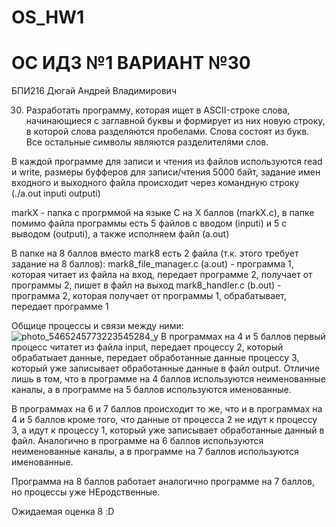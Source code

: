 # OS_HW1
# ОС ИДЗ №1 ВАРИАНТ №30
БПИ216 Дюгай Андрей Владимирович

30. Разработать программу, которая ищет в ASCII-строке слова, начинающиеся с заглавной буквы и формирует из них новую
строку, в которой слова разделяются пробелами. Слова состоят из
букв. Все остальные символы являются разделителями слов.

В каждой программе для записи и чтения из файлов используются read и write, размеры буфферов для записи/чтения 5000 байт, задание имен входного и выходного файла происходит через командную строку (./a.out inputi outputi)

markX - папка с прогрммой на языке C на X баллов (markX.c), в папке помимо файла программы есть 5 файлов с вводом (inputi) и 5 с выводом (outputi), а также исполняем файл (a.out)

В папке на 8 баллов вместо mark8 есть 2 файла (т.к. этого требует задание на 8 баллов):
mark8_file_manager.c (a.out) - программа 1, которая читает из файла на вход, передает программе 2, получает от программы 2, пишет в файл на выход
mark8_handler.c (b.out) - программа 2, которая получает от программы 1, обрабатывает, передает программе 1

Общице процессы и связи между ними:
![photo_5465245773223545284_y](https://user-images.githubusercontent.com/61345502/221410298-4548095c-fe05-411d-86a2-dae8a9aedac0.jpg)
В программах на 4 и 5 баллов первый процесс читатет из файла input, передает процессу 2, который обрабатыает данные, передает обработанные данные процессу 3, который уже записывает обработанные данные в файл output. Отличие лишь в том, что в программе на 4 баллов используются неименованные каналы, а в программе на 5 баллов используются именованные.

В программах на 6 и 7 баллов происходит то же, что и в программах на 4 и 5 баллов кроме того, что данные от процесса 2 не идут к процессу 3, а идут к процессу 1, который уже записывает обработанные данный в файл. Аналогично в программе на 6 баллов используются неименованные каналы, а в программе на 7 баллов используются именованные.

Программа на 8 баллов работает аналогично программе на 7 баллов, но процессы уже НЕродственные.

Ожидаемая оценка 8 :D
